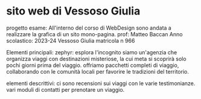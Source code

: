 # sito web di Vessoso Giulia
progetto esame: All'interno del corso di WebDesign sono andata a realizzare la grafica di un sito mono-pagina.
prof: Matteo Baccan
Anno scolastico: 2023-24
Vessoso Giulia matricola n 966

Elementi principali:
zephyr: esplora l'incognito
siamo un'agenzia che organizza viaggi con destinazioni misteriose, la cui meta si scoprirà solo pochi giorni prima del viaggio.
offriamo pacchetti completi di viaggio, collaborando con le comunità locali per favorire le tradizioni del territorio.

elementi descrittivi:
ci sono recensioni sui viaggi con le varie testimonianze. vari moduli di contatti per prenotare un viaggio.

